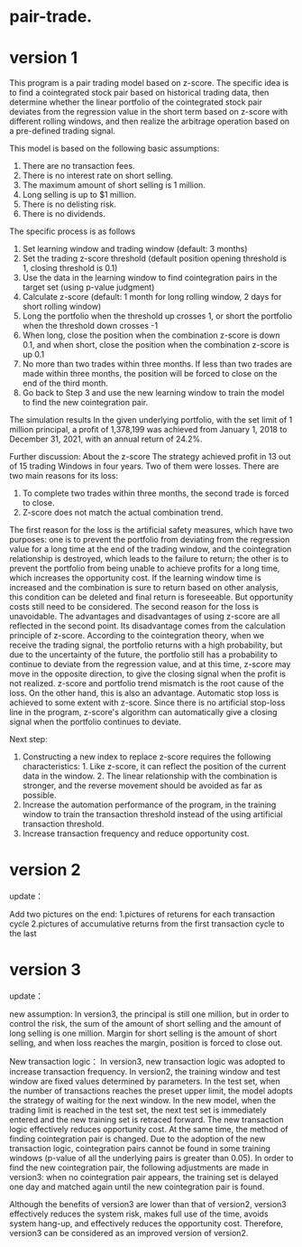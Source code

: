 # pair-trade.

# version 1
This program is a pair trading model based on z-score. The specific idea is to find a cointegrated stock pair based on historical trading data, then determine whether the linear portfolio of the cointegrated stock pair deviates from the regression value in the short term based on z-score with different rolling windows, and then realize the arbitrage operation based on a pre-defined trading signal.

This model is based on the following basic assumptions:
1.	There are no transaction fees.
2.	There is no interest rate on short selling.
3.	The maximum amount of short selling is 1 million.
4.	Long selling is up to $1 million.
5.	There is no delisting risk.
6.	There is no dividends.

The specific process is as follows
1.	Set learning window and trading window (default: 3 months)
2.	Set the trading z-score threshold (default position opening threshold is 1, closing threshold is 0.1)
3.	Use the data in the learning window to find cointegration pairs in the target set (using p-value judgment)
4.	Calculate z-score (default: 1 month for long rolling window, 2 days for short rolling window)
5.	Long the portfolio when the threshold up crosses 1, or short the portfolio when the threshold down crosses -1
6.	When long, close the position when the combination z-score is down 0.1, and when short, close the position when the combination z-score is up 0.1
7.	No more than two trades within three months. If less than two trades are made within three months, the position will be forced to close on the end of the third month.
8.	Go back to Step 3 and use the new learning window to train the model to find the new cointegration pair.

The simulation results
In the given underlying portfolio, with the set limit of 1 million principal, a profit of 1,378,199 was achieved from January 1, 2018 to December 31, 2021, with an annual return of 24.2%.

Further discussion:
About the z-score
The strategy achieved profit in 13 out of 15 trading Windows in four years. Two of them were losses. There are two main reasons for its loss:
1.	To complete two trades within three months, the second trade is forced to close. 
2.	Z-score does not match the actual combination trend.

The first reason for the loss is the artificial safety measures, which have two purposes: one is to prevent the portfolio from deviating from the regression value for a long time at the end of the trading window, and the cointegration relationship is destroyed, which leads to the failure to return; the other is to prevent the portfolio from being unable to achieve profits for a long time, which increases the opportunity cost. If the learning window time is increased and the combination is sure to return based on other analysis, this condition can be deleted and final return is foreseeable. But opportunity costs still need to be considered.
The second reason for the loss is unavoidable. The advantages and disadvantages of using z-score are all reflected in the second point. Its disadvantage comes from the calculation principle of z-score. According to the cointegration theory, when we receive the trading signal, the portfolio returns with a high probability, but due to the uncertainty of the future, the portfolio still has a probability to continue to deviate from the regression value, and at this time, z-score may move in the opposite direction, to give the closing signal when the profit is not realized. z-score and portfolio trend mismatch is the root cause of the loss. On the other hand, this is also an advantage. Automatic stop loss is achieved to some extent with z-score. Since there is no artificial stop-loss line in the program, z-score's algorithm can automatically give a closing signal when the portfolio continues to deviate.

Next step:
1.	Constructing a new index to replace z-score requires the following characteristics: 1. Like z-score, it can reflect the position of the current data in the window. 2. The linear relationship with the combination is stronger, and the reverse movement should be avoided as far as possible.
2.	Increase the automation performance of the program, in the training window to train the transaction threshold instead of the using artificial transaction threshold.
3.	Increase transaction frequency and reduce opportunity cost.

# version 2
update：

Add two pictures on the end:
1.pictures of returens for each transaction cycle
2.pictures of accumulative returns from the first transaction cycle to the last

# version 3
update：

new assumption:
In version3, the principal is still one million, but in order to control the risk, the sum of the amount of short selling and the amount of long selling is one million. Margin for short selling is the amount of short selling, and when loss reaches the margin, position is forced to close out.

New transaction logic：
In version3, new transaction logic was adopted to increase transaction frequency. In version2, the training window and test window are fixed values determined by parameters. In the test set, when the number of transactions reaches the preset upper limit, the model adopts the strategy of waiting for the next window. In the new model, when the trading limit is reached in the test set, the next test set is immediately entered and the new training set is retraced forward. The new transaction logic effectively reduces opportunity cost.
At the same time, the method of finding cointegration pair is changed. Due to the adoption of the new transaction logic, cointegration pairs cannot be found in some training windows (p-value of all the underlying pairs is greater than 0.05). In order to find the new cointegration pair, the following adjustments are made in version3: when no cointegration pair appears, the training set is delayed one day and matched again until the new cointegration pair is found.

Although the benefits of version3 are lower than that of version2, version3 effectively reduces the system risk, makes full use of the time, avoids system hang-up, and effectively reduces the opportunity cost. Therefore, version3 can be considered as an improved version of version2.
